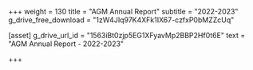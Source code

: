 +++
weight = 130
title = "AGM Annual Report"
subtitle = "2022-2023"
g_drive_free_download = "1zW4JIq97K4XFk1IX67-czfxP0bMZZcUq"


[asset]
  g_drive_url_id = "1563iBt0zjp5EG1XFyavMp2BBP2Hf0t6E"
  text = "AGM Annual Report - 2022-2023"


+++

